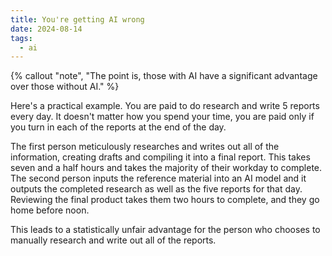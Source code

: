 ```yaml
---
title: You're getting AI wrong
date: 2024-08-14
tags:
  - ai
---
```

{% callout "note", "The point is, those with AI have a significant advantage over those without AI." %}

Here's a practical example. You are paid to do research and write 5 reports every day. It doesn't matter how you spend your time, you are paid only if you turn in each of the reports at the end of the day.

The first person meticulously researches and writes out all of the information, creating drafts and compiling it into a final report. This takes seven and a half hours and takes the majority of their workday to complete. The second person inputs the reference material into an AI model and it outputs the completed research as well as the five reports for that day. Reviewing the final product takes them two hours to complete, and they go home before noon.

This leads to a statistically unfair advantage for the person who chooses to manually research and write out all of the reports.
